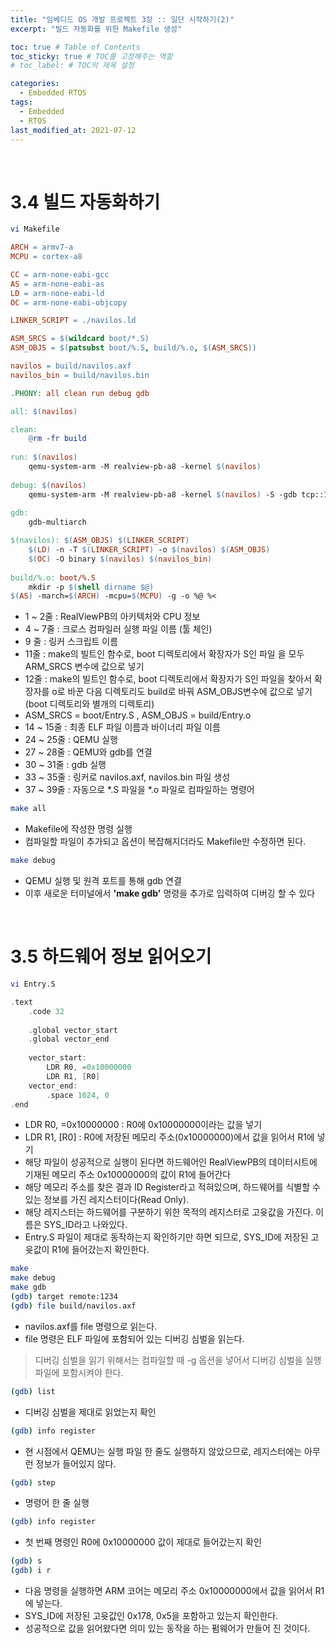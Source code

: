 ```yaml
---
title: "임베디드 OS 개발 프로젝트 3장 :: 일단 시작하기(2)"
excerpt: "빌드 자동화를 위한 Makefile 생성"

toc: true # Table of Contents
toc_sticky: true # TOC를 고정해주는 역할 
# toc_label: # TOC의 제목 설정

categories:
  - Embedded RTOS
tags:
  - Embedded
  - RTOS
last_modified_at: 2021-07-12
---
```


<br/>

# 3.4 빌드 자동화하기

```bash
vi Makefile
```

```makefile
ARCH = armv7-a
MCPU = cortex-a8

CC = arm-none-eabi-gcc
AS = arm-none-eabi-as
LD = arm-none-eabi-ld
OC = arm-none-eabi-objcopy

LINKER_SCRIPT = ./navilos.ld

ASM_SRCS = $(wildcard boot/*.S)
ASM_OBJS = $(patsubst boot/%.S, build/%.o, $(ASM_SRCS))

navilos = build/navilos.axf
navilos_bin = build/navilos.bin

.PHONY: all clean run debug gdb

all: $(navilos)

clean:
	@rm -fr build
	
run: $(navilos)
	qemu-system-arm -M realview-pb-a8 -kernel $(navilos) 
	
debug: $(navilos)
	qemu-system-arm -M realview-pb-a8 -kernel $(navilos) -S -gdb tcp::1234,ipv4
	
gdb:
	gdb-multiarch

$(navilos): $(ASM_OBJS) $(LINKER_SCRIPT)
	$(LD) -n -T $(LINKER_SCRIPT) -o $(navilos) $(ASM_OBJS) 
	$(OC) -O binary $(navilos) $(navilos_bin)
	
build/%.o: boot/%.S
	mkdir -p $(shell dirname $@)
$(AS) -march=$(ARCH) -mcpu=$(MCPU) -g -o %@ %<
```

- 1 ~ 2줄 : RealViewPB의 아키텍처와 CPU 정보 
- 4 ~ 7줄 : 크로스 컴파일러 실행 파일 이름 (툴 체인)
- 9 줄 : 링커 스크립트 이름 
- 11줄 : make의 빌트인 함수로, boot 디렉토리에서 확장자가 S인 파일 을 모두 ARM_SRCS 변수에 값으로 넣기 
- 12줄 : make의 빌트인 함수로, boot 디렉토리에서 확장자가 S인 파일을 찾아서 확장자를 o로 바꾼 다음 디렉토리도 build로 바꿔 ASM_OBJS변수에 값으로 넣기 (boot 디렉토리와 별개의 디렉토리)
- ASM_SRCS = boot/Entry.S , ASM_OBJS = build/Entry.o
- 14 ~ 15줄 : 최종 ELF 파일 이름과 바이너리 파일 이름 
- 24 ~ 25줄 : QEMU 실행
- 27 ~ 28줄 : QEMU와 gdb를 연결
- 30 ~ 31줄 : gdb 실행
- 33 ~ 35줄 : 링커로 navilos.axf, navilos.bin 파일 생성
- 37 ~ 39줄 : 자동으로 *.S 파일을 *.o 파일로 컴파일하는 명령어

```bash
make all
```

- Makefile에 작성한 명령 실행
- 컴파일할 파일이 추가되고 옵션이 복잡해지더라도 Makefile만 수정하면 된다.

```bash
make debug
```

- QEMU 실행 및 원격 포트를 통해 gdb 연결
- 이후 새로운 터미널에서 **'make gdb'** 명령을 추가로 입력하여 디버깅 할 수 있다

<br/>

# 3.5 하드웨어 정보 읽어오기

```bash
vi Entry.S
```

```c
.text
	.code 32
	
	.global vector_start
	.global vector_end
	
	vector_start:
		LDR R0, =0x10000000
		LDR R1, [R0]
	vector_end:
		.space 1024, 0
.end
```

- LDR R0, =0x10000000 : R0에 0x10000000이라는 값을 넣기
- LDR R1, [R0] : R0에 저장된 메모리 주소(0x10000000)에서 값을 읽어서 R1에 넣기
- 해당 파일이 성공적으로 실행이 된다면 하드웨어인 RealViewPB의 데이터시트에 기재된 메모리 주소 0x10000000의 값이 R1에 들어간다
- 해당 메모리 주소를 찾은 결과 ID Register라고 적혀있으며, 하드웨어를 식별할 수 있는 정보를 가진 레지스터이다(Read Only).
- 해당 레지스터는 하드웨어를 구분하기 위한 목적의 레지스터로 고윳값을 가진다. 이름은 SYS_ID라고 나와있다.
- Entry.S 파일이 제대로 동작하는지 확인하기만 하면 되므로, SYS_ID에 저장된 고윳값이 R1에 들어갔는지 확인한다.

```bash
make
make debug
make gdb
(gdb) target remote:1234
(gdb) file build/navilos.axf
```

- navilos.axf를 file 명령으로 읽는다.
- file 명령은 ELF 파일에 포함되어 있는 디버깅 심벌을 읽는다.

> 디버깅 심벌을 읽기 위해서는 컴파일할 때 -g 옵션을 넣어서 디버깅 심벌을 실행 파일에 포함시켜야 한다.

```bash
(gdb) list
```

- 디버깅 심벌을 제대로 읽었는지 확인

```bash
(gdb) info register
```

- 현 시점에서 QEMU는 실행 파일 한 줄도 실행하지 않았으므로, 레지스터에는 아무런 정보가 들어있지 않다.

```bash
(gdb) step
```

- 명령어 한 줄 실행

```bash
(gdb) info register 
```

- 첫 번째 명령인 R0에 0x10000000 값이 제대로 들어갔는지 확인

```bash
(gdb) s
(gdb) i r
```

- 다음 명령을 실행하면 ARM 코어는 메모리 주소 0x10000000에서 값을 읽어서 R1에 넣는다.
- SYS_ID에 저장된 고윳값인 0x178, 0x5을 포함하고 있는지 확인한다.
- 성공적으로 값을 읽어왔다면 의미 있는 동작을 하는 펌웨어가 만들어 진 것이다.